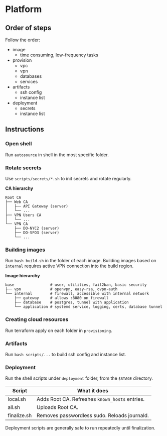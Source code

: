 # Platform

## Order of steps

Follow the order:

- image
  - time consuming, low-frequency tasks
- provision
  - vpc
  - vpn
  - databases
  - services
- artifacts
  - ssh config
  - instance list
- deployment
  - secrets
  - instance list

## Instructions

### Open shell

Run `autosource` in shell in the most specific folder.

### Rotate secrets

Use `scripts/secrets/*.sh` to init secrets and rotate regularly.

**CA hierarchy**

```
Root CA
├── Web CA
│   ├── API Gateway (server)
│   └── ...
├── VPN Users CA
│   └── ...
└── VPN CA
    ├── DO-NYC2 (server)
    ├── DO-SFO3 (server)
    └── ...
```

### Building images

Run `bash build.sh` in the folder of each image. Building images based on `internal` requires active VPN connection into the build region.

**Image hierarchy**

```
base                # user, utilities, fail2ban, basic security
├── vpn             # openvpn, easy-rsa, ovpn-auth
└── internal        # firewall, accessible with internal network
    ├── gateway     # allows :8080 on firewall
    ├── database    # postgres, tunnel with application
    └── application # systemd service, logging, certs, database tunnel
```

### Creating cloud resources

Run terraform apply on each folder in `provisioning`.

### Artifacts

Run `bash scripts/...` to build ssh config and instance list.

### Deployment

Run the shell scripts under `deployment` folder, from the `$STAGE` directory.

| Script      | What it does                                   |
| ----------- | ---------------------------------------------- |
| local.sh    | Adds Root CA. Refreshes `known_hosts` entries. |
| all.sh      | Uploads Root CA.                               |
| finalize.sh | Removes passwordless sudo. Reloads journald.   |

Deployment scripts are generally safe to run repeatedly until finalization.

